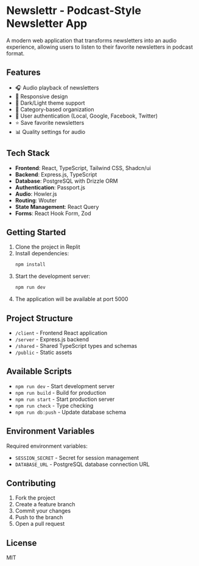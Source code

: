 
# Newslettr - Podcast-Style Newsletter App

A modern web application that transforms newsletters into an audio experience, allowing users to listen to their favorite newsletters in podcast format.

## Features

- 🎧 Audio playback of newsletters
- 📱 Responsive design
- 🌙 Dark/Light theme support
- 📂 Category-based organization
- 🔐 User authentication (Local, Google, Facebook, Twitter)
- ⭐ Save favorite newsletters
- 📊 Quality settings for audio

## Tech Stack

- **Frontend**: React, TypeScript, Tailwind CSS, Shadcn/ui
- **Backend**: Express.js, TypeScript
- **Database**: PostgreSQL with Drizzle ORM
- **Authentication**: Passport.js
- **Audio**: Howler.js
- **Routing**: Wouter
- **State Management**: React Query
- **Forms**: React Hook Form, Zod

## Getting Started

1. Clone the project in Replit
2. Install dependencies:
   ```bash
   npm install
   ```
3. Start the development server:
   ```bash
   npm run dev
   ```
4. The application will be available at port 5000

## Project Structure

- `/client` - Frontend React application
- `/server` - Express.js backend
- `/shared` - Shared TypeScript types and schemas
- `/public` - Static assets

## Available Scripts

- `npm run dev` - Start development server
- `npm run build` - Build for production
- `npm run start` - Start production server
- `npm run check` - Type checking
- `npm run db:push` - Update database schema

## Environment Variables

Required environment variables:
- `SESSION_SECRET` - Secret for session management
- `DATABASE_URL` - PostgreSQL database connection URL

## Contributing

1. Fork the project
2. Create a feature branch
3. Commit your changes
4. Push to the branch
5. Open a pull request

## License

MIT
